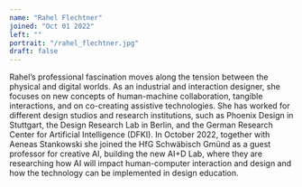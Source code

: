 ```yaml
---
name: "Rahel Flechtner"
joined: "Oct 01 2022"
left: ""
portrait: "/rahel_flechtner.jpg"
draft: false
---
```


Rahel’s professional fascination moves along the tension between the physical and digital worlds. As an industrial and interaction designer, she focuses on new concepts of human-machine collaboration, tangible interactions, and on co-creating assistive technologies. She has worked for different design studios and research institutions, such as Phoenix Design in Stuttgart, the Design Research Lab in Berlin, and the German Research Center for Artificial Intelligence (DFKI). In October 2022, together with Aeneas Stankowski she joined the HfG Schwäbisch Gmünd as a guest professor for creative AI, building the new AI+D Lab, where they are researching how AI will impact human-computer interaction and design and how the technology can be implemented in design education.